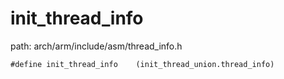 init_thread_info
========================================

path: arch/arm/include/asm/thread_info.h
```
#define init_thread_info	(init_thread_union.thread_info)
```
